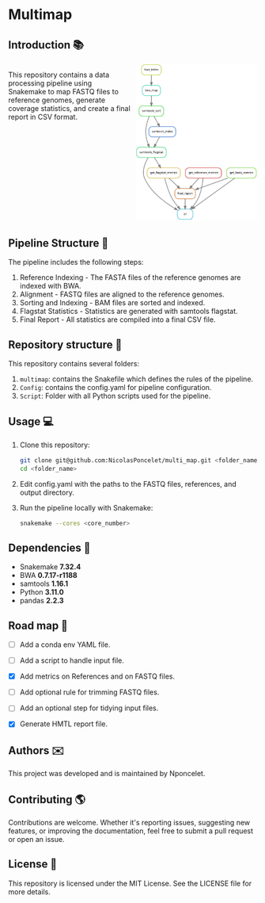 # Multimap

## Introduction :books:


<div style="display: flex;">

<div style="flex: 1; padding-right: 10px;">
<p>This repository contains a data processing pipeline using Snakemake to map FASTQ files to reference genomes, generate coverage statistics, and create a final report in CSV format.</p>
</div>

<div style="flex: 1;">
<img src="Assets/rulegraph.svg" alt="rulegraph of the pipeline" />
</div>

</div>


## Pipeline Structure :deciduous_tree:

The pipeline includes the following steps:

1. Reference Indexing - The FASTA files of the reference genomes are indexed with BWA.
2. Alignment - FASTQ files are aligned to the reference genomes.
3. Sorting and Indexing - BAM files are sorted and indexed.
4. Flagstat Statistics - Statistics are generated with samtools flagstat.
5. Final Report - All statistics are compiled into a final CSV file.


## Repository structure :open_file_folder:

This repository contains several folders:

1. `multimap`: contains the Snakefile which defines the rules of the pipeline.
2. `Config`: contains the config.yaml for pipeline configuration.
3. `Script`: Folder with all Python scripts used for the pipeline.

## Usage :computer: 

1. Clone this repository:

   ```bash
   git clone git@github.com:NicolasPoncelet/multi_map.git <folder_name>
   cd <folder_name>
   ```
2. Edit config.yaml with the paths to the FASTQ files, references, and output directory.

3. Run the pipeline locally with Snakemake:

    ```bash
    snakemake --cores <core_number>
    ```

## Dependencies :floppy_disk:

- Snakemake **7.32.4**
- BWA **0.7.17-r1188**
- samtools **1.16.1**
- Python **3.11.0**
- pandas **2.2.3**


## Road map :dart:

- [ ] Add a conda env YAML file.
- [ ] Add a script to handle input file.
- [X] Add metrics on References and on FASTQ files.
- [ ] Add optional rule for trimming FASTQ files.
- [ ] Add an optional step for tidying input files.
- [X] Generate HMTL report file.


## Authors :envelope:

This project was developed and is maintained by Nponcelet.

## Contributing :earth_americas:

Contributions are welcome. Whether it's reporting issues, suggesting new features, or improving the documentation, feel free to submit a pull request or open an issue. 

## License :pencil:
This repository is licensed under the MIT License. See the LICENSE file for more details.
